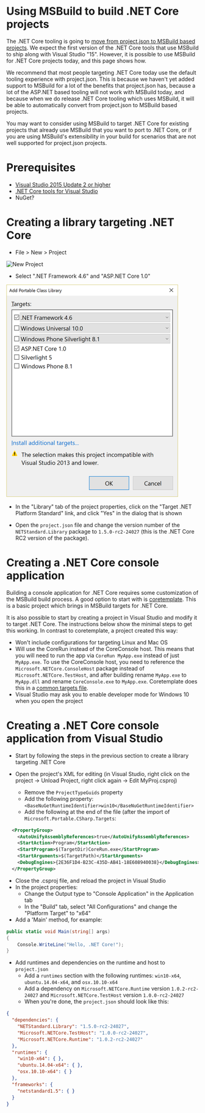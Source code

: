 Using MSBuild to build .NET Core projects
=========================================

The .NET Core tooling is going to [move from project.json to MSBuild based projects](https://blogs.msdn.microsoft.com/dotnet/2016/05/23/changes-to-project-json/).
We expect the first version of the .NET Core tools that use MSBuild to ship along with Visual Studio "15".  However, it is possible to use MSBuild for .NET Core
projects today, and this page shows how.

We recommend that most people targeting .NET Core today use the default tooling experience with project.json.  This is because we haven't yet added support to MSBuild
for a lot of the benefits that project.json has, because a lot of the ASP.NET based tooling will not work with MSBuild today, and because when we do release .NET Core
tooling which uses MSBuild, it will be able to automatically convert from project.json to MSBuild based projects.

You may want to consider using MSBuild to target .NET Core for existing projects that already use MSBuild that you want to port to .NET Core, or if you are using
MSBuild's extensibility in your build for scenarios that are not well supported for project.json projects.

Prerequisites
=============
- [Visual Studio 2015 Update 2 or higher](https://www.visualstudio.com/downloads/download-visual-studio-vs)
- [.NET Core tools for Visual Studio](https://www.visualstudio.com/downloads/download-visual-studio-vs)
- NuGet?

Creating a library targeting .NET Core
======================================

- File > New > Project

![New Project](https://dotnetdocs.blob.core.windows.net/getting-started/new-project.png)

- Select ".NET Framework 4.6" and "ASP.NET Core 1.0"

![Portable targets dialog](pcl-targets-dialog-net46-aspnetcore10.png)

- In the "Library" tab of the project properties, click on the "Target .NET Platform Standard" link, and click "Yes" in the dialog that is shown

- Open the `project.json` file and change the version number of the `NETStandard.Library` package to `1.5.0-rc2-24027` (this is the .NET Core RC2 version of the package).

Creating a .NET Core console application
========================================
Building a console application for .NET Core requires some customization of the MSBuild build process.  A good option to start with is
[coretemplate](https://github.com/mellinoe/coretemplate).  This is a basic project which brings in MSBuild targets for .NET Core.  

It is also possible to start by creating a project in Visual Studio and modify it to target .NET Core.  The instructions below show the minimal steps to get this working.
In contrast to coretemplate, a project created this way:

- Won't include configurations for targeting Linux and Mac OS
- Will use the CoreRun instead of the CoreConsole host.  This means that you will need to run the app via `CoreRun MyApp.exe` instead of just `MyApp.exe`.
To use the CoreConsole host, you need to reference the `Microsoft.NETCore.ConsoleHost` package instead of `Microsoft.NETCore.TestHost`, and after building rename `MyApp.exe`
to `MyApp.dll` and rename `CoreConsole.exe` to `MyApp.exe`.  Coretemplate does this in a [common targets file](https://github.com/mellinoe/corebuild/blob/master/coreconsole.targets).
- Visual Studio may ask you to enable developer mode for Windows 10 when you open the project

Creating a .NET Core console application from Visual Studio
===========================================================

- Start by following the steps in the previous section to create a library targeting .NET Core

- Open the project's XML for editing (in Visual Studio, right click on the project -> Unload Project, right click again -> Edit MyProj.csproj)
  - Remove the `ProjectTypeGuids` property
  - Add the following property: `<BaseNuGetRuntimeIdentifier>win10</BaseNuGetRuntimeIdentifier>`
  - Add the following at the end of the file (after the import of `Microsoft.Portable.CSharp.Targets`:

```xml
  <PropertyGroup>
    <AutoUnifyAssemblyReferences>true</AutoUnifyAssemblyReferences>
    <StartAction>Program</StartAction>
    <StartProgram>$(TargetDir)CoreRun.exe</StartProgram>
    <StartArguments>$(TargetPath)</StartArguments>
    <DebugEngines>{2E36F1D4-B23C-435D-AB41-18E608940038}</DebugEngines>
  </PropertyGroup>
```

  - Close the .csproj file, and reload the project in Visual Studio
- In the project properties:
  - Change the Output type to "Console Application" in the Application tab
  - In the "Build" tab, select "All Configurations" and change the "Platform Target" to "x64"
- Add a 'Main' method, for example:

```C#
public static void Main(string[] args)
{
    Console.WriteLine("Hello, .NET Core!");
}
```

- Add runtimes and dependencies on the runtime and host to `project.json`
  - Add a `runtimes` section with the following runtimes: `win10-x64`, `ubuntu.14.04-x64`, and `osx.10.10-x64`
  - Add a dependency on `Microsoft.NETCore.Runtime` version `1.0.2-rc2-24027` and `Microsoft.NETCore.TestHost` version `1.0.0-rc2-24027`
  - When you're done, the `project.json` should look like this:

```json
{
  "dependencies": {
    "NETStandard.Library": "1.5.0-rc2-24027",
    "Microsoft.NETCore.TestHost": "1.0.0-rc2-24027",
    "Microsoft.NETCore.Runtime": "1.0.2-rc2-24027"
  },
  "runtimes": {
    "win10-x64": { },
    "ubuntu.14.04-x64": { },
    "osx.10.10-x64": { }
  },
  "frameworks": {
    "netstandard1.5": { }
  }
}
```